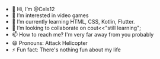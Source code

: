 - 👋 Hi, I’m @Cels12
- 👀 I’m interested in video games
- 🌱 I’m currently learning HTML, CSS, Kotlin, Flutter.
- 💞️ I’m looking to collaborate on cout<<"still learning";
- 📫 How to reach me? I'm very far away from you probably
- 😄 Pronouns: Attack Helicopter
- ⚡ Fun fact: There's nothing fun about my life

<!---
Cels12/Cels12 is a ✨ special ✨ repository because its `README.md` (this file) appears on your GitHub profile.
You can click the Preview link to take a look at your changes.
--->

